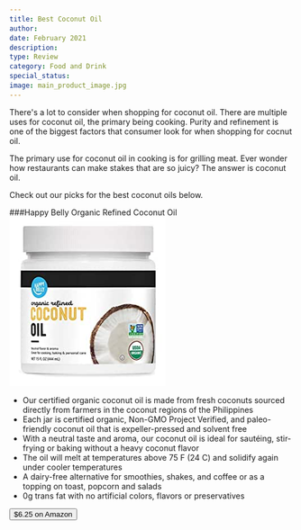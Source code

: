 ```yaml
---
title: Best Coconut Oil
author: 
date: February 2021
description: 
type: Review
category: Food and Drink
special_status: 
image: main_product_image.jpg
---
```

There's a lot to consider when shopping for coconut oil. There are multiple uses for coconut oil, the primary being cooking. Purity and refinement is one of the biggest factors that consumer look for when shopping for cocnut oil.

The primary use for coconut oil in cooking is for grilling meat. Ever wonder how restaurants can make stakes that are so juicy? The answer is coconut oil.

Check out our picks for the best coconut oils below.

###Happy Belly Organic Refined Coconut Oil
![Amazon Brand - Happy Belly Organic Refined Coconut Oil, 15 Fl Oz](./AmazonBra.jpeg)
- Our certified organic coconut oil is made from fresh coconuts sourced directly from farmers in the coconut regions of the Philippines
- Each jar is certified organic, Non-GMO Project Verified, and paleo-friendly coconut oil that is expeller-pressed and solvent free
- With a neutral taste and aroma, our coconut oil is ideal for sautéing, stir-frying or baking without a heavy coconut flavor
- The oil will melt at temperatures above 75 F (24 C) and solidify again under cooler temperatures
- A dairy-free alternative for smoothies, shakes, and coffee or as a topping on toast, popcorn and salads
- 0g trans fat with no artificial colors, flavors or preservatives

[<button class="button">$6.25 on Amazon</button>](https://www.amazon.com/gp/slredirect/picassoRedirect.html/ref=pa_sp_atf_aps_sr_pg1_1?ie=UTF8&adId=A0606681Y96HPDOND3H2&url=%2FAmazon-Brand-Organic-Refined-Coconut%2Fdp%2FB07PLZH4QD%2Fref%3Dsr_1_1_sspa%3Fdchild%3D1%26keywords%3Dcoconut%2Boil%26qid%3D1614386339%26sr%3D8-1-spons%26psc%3D1&qualifier=1614386339&id=1188389297258896&widgetName=sp_atf)